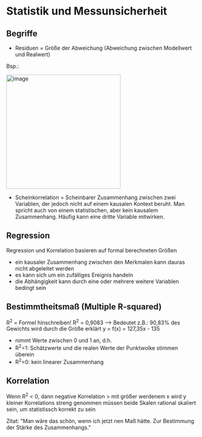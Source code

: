 # Statistik und Messunsicherheit
## Begriffe
* Residuen = Größe der Abweichung (Abweichung zwischen Modellwert und Realwert)

Bsp.:

<img width="302" alt="image" src="https://github.com/s92854/Statistik-Messunsicherheit/assets/134683810/2db42e2f-6529-402a-a13f-3b662109ef9b">

* Scheinkorrelation = Scheinbarer Zusammenhang zwischen zwei Variablen, der jedoch nicht auf einem kausalen Kontext beruht. Man spricht auch von einem statistischen, aber kein kausalem Zusammenhang. Häufig kann eine dritte Variable mitwirken.


## Regression
Regression und Korrelation basieren auf formal berechneten Größen
* ein kausaler Zusammenhang zwischen den Merkmalen kann dauras nicht abgeleitet werden
* es kann sich um ein zufälliges Ereignis handeln
* die Abhängigkeit kann durch eine oder mehrere weitere Variablen bedingt sein

## Bestimmtheitsmaß (Multiple R-squared)
R<sup>2</sup> = Formel hinschreiben!
R<sup>2</sup> = 0,9083 --> Bedeutet z.B.: 90,83% des Gewichts wird durch die Größe erklärt
y = f(x) = 127,35x - 135
* nimmt Werte zwischen 0 und 1 an, d.h.
* R<sup>2</sup>=1: Schätzwerte und die realen Werte der Punktwolke stimmen überein
* R<sup>2</sup>=0: kein linearer Zusammenhang

## Korrelation
Wenn R<sup>2</sup> < 0, dann negative Korrelation > mit größer werdenem x wird y kleiner
Korrelations
streng genommen müssen beide Skalen rational skaliert sein, um statistissch korrekt zu sein



Zitat: "Man wäre das schön, wenn ich jetzt nen Maß hätte. Zur Bestimmung der Stärke des Zusammenhangs."
